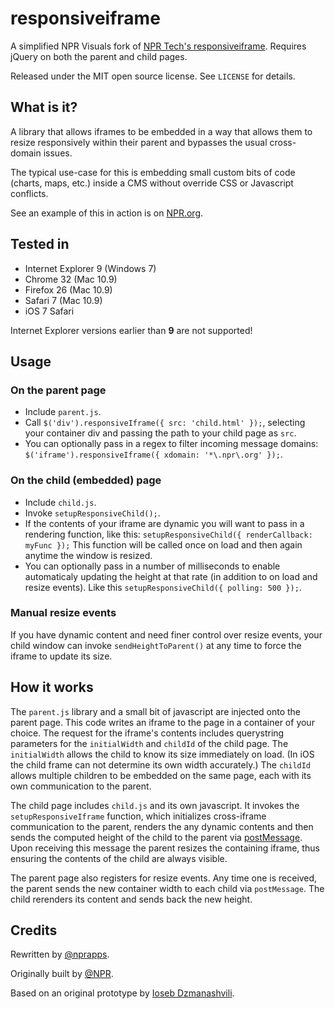 # responsiveiframe

A simplified NPR Visuals fork of [NPR Tech's responsiveiframe](http://npr.github.com/responsiveiframe/). Requires jQuery on both the parent and child pages.

Released under the MIT open source license. See `LICENSE` for details.

## What is it?

A library that allows iframes to be embedded in a way that allows them to resize responsively within their parent and bypasses the usual cross-domain issues.

The typical use-case for this is embedding small custom bits of code (charts, maps, etc.) inside a CMS without override CSS or Javascript conflicts.

See an example of this in action is on [NPR.org](http://www.npr.org/blogs/health/2014/01/14/262484689/why-the-youth-gap-on-obamacare-exchanges-could-be-a-yawner).

## Tested in

* Internet Explorer 9 (Windows 7)
* Chrome 32 (Mac 10.9)
* Firefox 26 (Mac 10.9)
* Safari 7 (Mac 10.9)
* iOS 7 Safari

Internet Explorer versions earlier than **9** are not supported!

## Usage

### On the parent page

* Include `parent.js`.
* Call `$('div').responsiveIframe({ src: 'child.html' });`, selecting your container div and passing the path to your child page as `src`. 
* You can optionally pass in a regex to filter incoming message domains: `$('iframe').responsiveIframe({ xdomain: '*\.npr\.org' });`.

### On the child (embedded) page

* Include `child.js`.
* Invoke `setupResponsiveChild();`.
* If the contents of your iframe are dynamic you will want to pass in a rendering function, like this: `setupResponsiveChild({ renderCallback: myFunc });` This function will be called once on load and then again anytime the window is resized.
* You can optionally pass in a number of milliseconds to enable automaticaly updating the height at that rate (in addition to on load and resize events). Like this `setupResponsiveChild({ polling: 500 });`.

### Manual resize events

If you have dynamic content and need finer control over resize events, your child window can invoke `sendHeightToParent()` at any time to force the iframe to update its size.

## How it works

The `parent.js` library and a small bit of javascript are injected onto the parent page. This
code writes an iframe to the page in a container of your choice. The request for the iframe's contents includes querystring parameters for the `initialWidth` and `childId` of the child page. The `initialWidth` allows the child to know its size immediately on load. (In iOS the child frame can not determine its own width accurately.) The `childId` allows multiple children to be embedded on the same page, each with its own communication to the parent.

The child page includes `child.js` and its own javascript. It invokes the `setupResponsiveIframe` function, which initializes cross-iframe communication to the parent, renders the any dynamic contents and then sends the computed height of the child to the parent via [postMessage](https://developer.mozilla.org/en-US/docs/Web/API/Window.postMessage). Upon receiving this message the parent resizes the containing iframe, thus ensuring the contents of the child are always visible.

The parent page also registers for resize events. Any time one is received, the parent sends the new container width to each child via `postMessage`. The child rerenders its content and sends back the new height.

## Credits

Rewritten by [@nprapps](http://github.com/nprapps).

Originally built by [@NPR](http://github.com/npr/).

Based on an original prototype by [Ioseb Dzmanashvili](https://github.com/ioseb). 
